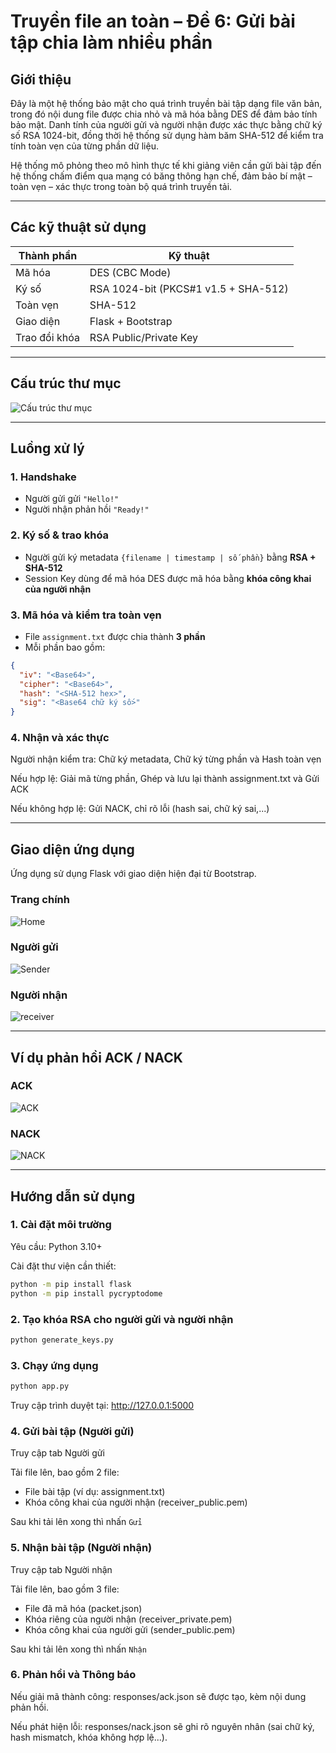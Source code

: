 # Truyền file an toàn – Đề 6: Gửi bài tập chia làm nhiều phần

## Giới thiệu

Đây là một hệ thống bảo mật cho quá trình truyền bài tập dạng file văn bản, trong đó nội dung file được chia nhỏ và mã hóa bằng DES để đảm bảo tính bảo mật. Danh tính của người gửi và người nhận được xác thực bằng chữ ký số RSA 1024-bit, đồng thời hệ thống sử dụng hàm băm SHA-512 để kiểm tra tính toàn vẹn của từng phần dữ liệu.

Hệ thống mô phỏng theo mô hình thực tế khi giảng viên cần gửi bài tập đến hệ thống chấm điểm qua mạng có băng thông hạn chế, đảm bảo bí mật – toàn vẹn – xác thực trong toàn bộ quá trình truyền tải.

---

## Các kỹ thuật sử dụng

| Thành phần | Kỹ thuật |
|------------|----------|
| Mã hóa      | DES (CBC Mode) |
| Ký số       | RSA 1024-bit (PKCS#1 v1.5 + SHA-512) |
| Toàn vẹn    | SHA-512 |
| Giao diện   | Flask + Bootstrap |
| Trao đổi khóa | RSA Public/Private Key |

---

## Cấu trúc thư mục
![Cấu trúc thư mục](images/folder.png)

---

## Luồng xử lý

### 1. Handshake
- Người gửi gửi `"Hello!"`
- Người nhận phản hồi `"Ready!"`

### 2. Ký số & trao khóa
- Người gửi ký metadata `{filename | timestamp | số phần}` bằng **RSA + SHA-512**
- Session Key dùng để mã hóa DES được mã hóa bằng **khóa công khai của người nhận**

### 3. Mã hóa và kiểm tra toàn vẹn
- File `assignment.txt` được chia thành **3 phần**
- Mỗi phần bao gồm:
```json
{
  "iv": "<Base64>",            
  "cipher": "<Base64>",        
  "hash": "<SHA-512 hex>",     
  "sig": "<Base64 chữ ký số>"  
}
```
### 4. Nhận và xác thực
Người nhận kiểm tra: Chữ ký metadata, Chữ ký từng phần và Hash toàn vẹn

Nếu hợp lệ: Giải mã từng phần, Ghép và lưu lại thành assignment.txt và Gửi ACK

Nếu không hợp lệ: Gửi NACK, chỉ rõ lỗi (hash sai, chữ ký sai,...)

---

## Giao diện ứng dụng

Ứng dụng sử dụng Flask với giao diện hiện đại từ Bootstrap.

### Trang chính

![Home](images/home.png)

### Người gửi

![Sender](images/sender.png)

### Người nhận

![receiver](images/receiver.png)

---

## Ví dụ phản hồi ACK / NACK

### ACK

![ACK](images/ack.png)

### NACK

![NACK](images/nack.png)

---
## Hướng dẫn sử dụng

### 1. Cài đặt môi trường
Yêu cầu: Python 3.10+

Cài đặt thư viện cần thiết:

```bash
python -m pip install flask
python -m pip install pycryptodome
```

### 2. Tạo khóa RSA cho người gửi và người nhận

```bash
python generate_keys.py
```

### 3. Chạy ứng dụng

```bash
python app.py
```
Truy cập trình duyệt tại: http://127.0.0.1:5000


### 4. Gửi bài tập (Người gửi)
Truy cập tab Người gửi 

Tải file lên, bao gồm 2 file:
- File bài tập (ví dụ: assignment.txt)
- Khóa công khai của người nhận (receiver_public.pem)

Sau khi tải lên xong thì nhấn `Gửi`

### 5. Nhận bài tập (Người nhận)
Truy cập tab Người nhận 

Tải file lên, bao gồm 3 file: 
- File đã mã hóa (packet.json)
- Khóa riêng của người nhận (receiver_private.pem)
- Khóa công khai của người gửi (sender_public.pem)

Sau khi tải lên xong thì nhấn `Nhận`

### 6. Phản hồi và Thông báo
 Nếu giải mã thành công: responses/ack.json sẽ được tạo, kèm nội dung phản hồi.

 Nếu phát hiện lỗi: responses/nack.json sẽ ghi rõ nguyên nhân (sai chữ ký, hash mismatch, khóa không hợp lệ...).
